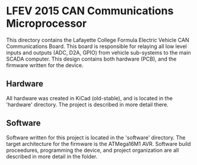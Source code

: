 # LFEV 2015 CAN Communications Microprocessor #

This directory contains the Lafayette College Formula Electric Vehicle CAN Communications Board. This board is responsible for relaying all low level inputs and outputs (ADC, D2A, GPIO) from vehicle sub-systems to the main SCADA computer. This design contains both hardware (PCB), and the firmware written for the device.

## Hardware ##
All hardware was created in KiCad (old-stable), and is located in the 'hardware' directory. The project is described in more detail there.

## Software ##
Software written for this project is located in the 'software' directory. The target architecture for the firmware is the ATMega16M1 AVR. Software build proceedures, programming the device, and project organization are all described in more detail in the folder.
